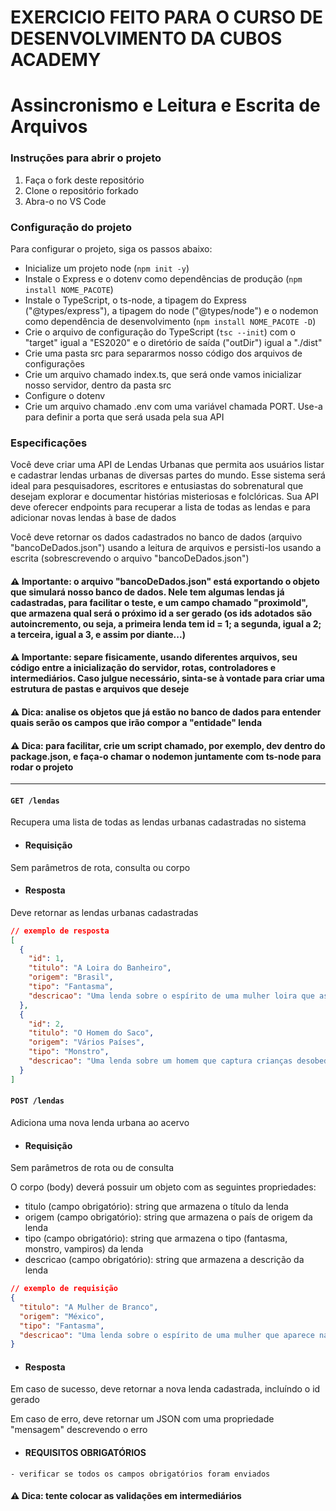 # EXERCICIO FEITO PARA O CURSO DE DESENVOLVIMENTO DA CUBOS ACADEMY

# Assincronismo e Leitura e Escrita de Arquivos

### Instruções para abrir o projeto

1. Faça o fork deste repositório
2. Clone o repositório forkado
3. Abra-o no VS Code

### Configuração do projeto

Para configurar o projeto, siga os passos abaixo:

- Inicialize um projeto node (`npm init -y`)
- Instale o Express e o dotenv como dependências de produção (`npm install NOME_PACOTE`)
- Instale o TypeScript, o ts-node, a tipagem do Express ("@types/express"), a tipagem do node ("@types/node") e o nodemon como dependência de desenvolvimento (`npm install NOME_PACOTE -D`)
- Crie o arquivo de configuração do TypeScript (`tsc --init`) com o "target" igual a "ES2020" e o diretório de saída ("outDir") igual a "./dist"
- Crie uma pasta src para separarmos nosso código dos arquivos de configurações
- Crie um arquivo chamado index.ts, que será onde vamos inicializar nosso servidor, dentro da pasta src
- Configure o dotenv
- Crie um arquivo chamado .env com uma variável chamada PORT. Use-a para definir a porta que será usada pela sua API

### Especificações

Você deve criar uma API de Lendas Urbanas que permita aos usuários listar e cadastrar lendas urbanas de diversas partes do mundo. Esse sistema será ideal para pesquisadores, escritores e entusiastas do sobrenatural que desejam explorar e documentar histórias misteriosas e folclóricas. Sua API deve oferecer endpoints para recuperar a lista de todas as lendas e para adicionar novas lendas à base de dados

Você deve retornar os dados cadastrados no banco de dados (arquivo "bancoDeDados.json") usando a leitura de arquivos e persisti-los usando a escrita (sobrescrevendo o arquivo "bancoDeDados.json")

#### ⚠️ Importante: o arquivo "bancoDeDados.json" está exportando o objeto que simulará nosso banco de dados. Nele tem algumas lendas já cadastradas, para facilitar o teste, e um campo chamado "proximoId", que armazena qual será o próximo id a ser gerado (os ids adotados são autoincremento, ou seja, a primeira lenda tem id = 1; a segunda, igual a 2; a terceira, igual a 3, e assim por diante...)

#### ⚠️ Importante: separe fisicamente, usando diferentes arquivos, seu código entre a inicialização do servidor, rotas, controladores e intermediários. Caso julgue necessário, sinta-se à vontade para criar uma estrutura de pastas e arquivos que deseje

#### ⚠️ Dica: analise os objetos que já estão no banco de dados para entender quais serão os campos que irão compor a "entidade" lenda

#### ⚠️ Dica: para facilitar, crie um script chamado, por exemplo, dev dentro do package.json, e faça-o chamar o nodemon juntamente com ts-node para rodar o projeto

---

#### `GET /lendas`

Recupera uma lista de todas as lendas urbanas cadastradas no sistema

- #### Requisição

Sem parâmetros de rota, consulta ou corpo

- #### Resposta

Deve retornar as lendas urbanas cadastradas

```json
// exemplo de resposta
[
  {
    "id": 1,
    "titulo": "A Loira do Banheiro",
    "origem": "Brasil",
    "tipo": "Fantasma",
    "descricao": "Uma lenda sobre o espírito de uma mulher loira que assombra banheiros de escolas."
  },
  {
    "id": 2,
    "titulo": "O Homem do Saco",
    "origem": "Vários Países",
    "tipo": "Monstro",
    "descricao": "Uma lenda sobre um homem que captura crianças desobedientes em um saco."
  }
]
```

#### `POST /lendas`

Adiciona uma nova lenda urbana ao acervo

- #### Requisição

Sem parâmetros de rota ou de consulta

O corpo (body) deverá possuir um objeto com as seguintes propriedades:

- titulo (campo obrigatório): string que armazena o título da lenda
- origem (campo obrigatório): string que armazena o país de origem da lenda
- tipo (campo obrigatório): string que armazena o tipo (fantasma, monstro, vampiros) da lenda
- descricao (campo obrigatório): string que armazena a descrição da lenda

```json
// exemplo de requisição
{
  "titulo": "A Mulher de Branco",
  "origem": "México",
  "tipo": "Fantasma",
  "descricao": "Uma lenda sobre o espírito de uma mulher que aparece nas estradas à noite, pedindo carona."
}
```

- #### Resposta

Em caso de sucesso, deve retornar a nova lenda cadastrada, incluíndo o id gerado

Em caso de erro, deve retornar um JSON com uma propriedade "mensagem" descrevendo o erro

- #### REQUISITOS OBRIGATÓRIOS

```
- verificar se todos os campos obrigatórios foram enviados

```

#### ⚠️ Dica: tente colocar as validações em intermediários
